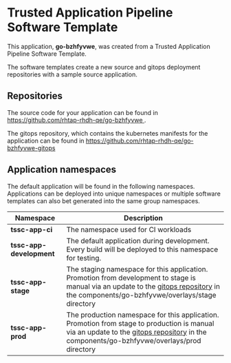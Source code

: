 # Trusted Application Pipeline Software Template

This application, **go-bzhfyvwe**, was created from a Trusted Application Pipeline Software Template.

The software templates create a new source and gitops deployment repositories with a sample source application. 

## Repositories

The source code for your application can be found in [https://github.com/rhtap-rhdh-qe/go-bzhfyvwe ](https://github.com/rhtap-rhdh-qe/go-bzhfyvwe ).
 
The gitops repository, which contains the kubernetes manifests for the application can be found in 
[https://github.com/rhtap-rhdh-qe/go-bzhfyvwe-gitops ](https://github.com/rhtap-rhdh-qe/go-bzhfyvwe-gitops ) 

## Application namespaces 

The default application will be found in the following namespaces. Applications can be deployed into unique namespaces or multiple software templates can also bet generated into the same group namespaces.  

|  Namespace   |  Description   |  
| -------- | -------- |
| **tssc-app-ci** | The namespace used for CI workloads |
| **tssc-app-development** | The default application during development. Every build will be deployed to this namespace for testing. |
| **tssc-app-stage** | The staging namespace for this application. Promotion from development to stage is manual via an update to the [gitops repository](https://github.com/rhtap-rhdh-qe/go-bzhfyvwe-gitops ) in the components/go-bzhfyvwe/overlays/stage directory |
| **tssc-app-prod** | The production namespace for this application. Promotion from stage to production is manual via an update to the [gitops repository](https://github.com/rhtap-rhdh-qe/go-bzhfyvwe-gitops ) in the components/go-bzhfyvwe/overlays/prod directory |